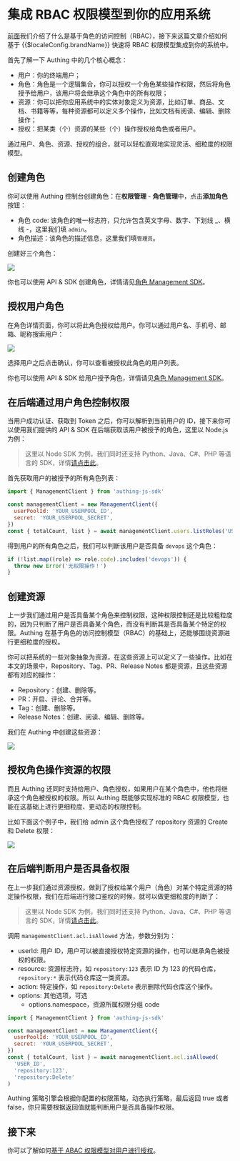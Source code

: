 # 集成 RBAC 权限模型到你的应用系统

<LastUpdated/>

[前面](./README.md#什么是基于角色的访问控制-rbac)我们介绍了什么是基于角色的访问控制（RBAC），接下来这篇文章介绍如何基于 {{$localeConfig.brandName}} 快速将 RBAC 权限模型集成到你的系统中。

首先了解一下 Authing 中的几个核心概念：

- 用户：你的终端用户；
- 角色：角色是一个逻辑集合，你可以授权一个角色某些操作权限，然后将角色授予给用户，该用户将会继承这个角色中的所有权限；
- 资源：你可以把你应用系统中的实体对象定义为资源，比如订单、商品、文档、书籍等等，每种资源都可以定义多个操作，比如文档有阅读、编辑、删除操作；
- 授权：把某类（个）资源的某些（个）操作授权给角色或者用户。

通过用户、角色、资源、授权的组合，就可以轻松直观地实现灵活、细粒度的权限模型。

## 创建角色

你可以使用 Authing 控制台创建角色：在**权限管理** - **角色管理**中，点击**添加角色**按钮：

- 角色 code: 该角色的唯一标志符，只允许包含英文字母、数字、下划线 \_、横线 -，这里我们填 `admin`。
- 角色描述：该角色的描述信息，这里我们填`管理员`。

创建好三个角色：

![](~@imagesZhCn/guides/access-control/5186f15e-b02a-4b7b-b886-a3f26f5f07c8.png)

你也可以使用 API & SDK 创建角色，详情请见[角色 Management SDK](/reference-new/standard-web-application/sdk-for-node/management/RolesManagementClient.md)。

## 授权用户角色

在角色详情页面，你可以将此角色授权给用户。你可以通过用户名、手机号、邮箱、昵称搜索用户：

![](~@imagesZhCn/guides/access-control/Xnip2021-03-01_15-51-01.png)

选择用户之后点击确认，你可以查看被授权此角色的用户列表。

你也可以使用 API & SDK 给用户授予角色，详情请见[角色 Management SDK](/reference-new/standard-web-application/sdk-for-node/management/RolesManagementClient.md)。

## 在后端通过用户角色控制权限

当用户成功认证、获取到 Token 之后，你可以解析到当前用户的 ID，接下来你可以使用我们提供的 API & SDK 在后端获取该用户被授予的角色，这里以 Node.js 为例：

> 这里以 Node SDK 为例，我们同时还支持 Python、Java、C#、PHP 等语言的 SDK，详情[请点击此](/reference-new/)。

首先获取用户的被授予的所有角色列表：

```javascript
import { ManagementClient } from 'authing-js-sdk'

const managementClient = new ManagementClient({
  userPoolId: 'YOUR_USERPOOL_ID',
  secret: 'YOUR_USERPOOL_SECRET',
})
const { totalCount, list } = await managementClient.users.listRoles('USER_ID')
```

得到用户的所有角色之后，我们可以判断该用户是否具备 `devops` 这个角色：

```javascript
if (!list.map((role) => role.code).includes('devops')) {
  throw new Error('无权限操作！')
}
```

## 创建资源

上一步我们通过用户是否具备某个角色来控制权限，这种权限控制还是比较粗粒度的，因为只判断了用户是否具备某个角色，而没有判断其是否具备某个特定的权限。Authing 在基于角色的访问控制模型（RBAC）的基础上，还能够围绕资源进行更细粒度的授权。

你可以把系统的一些对象抽象为资源，在这些资源上可以定义了一些操作。比如在本文的场景中，Repository、Tag、PR、Release Notes 都是资源，且这些资源都有对应的操作：

- Repository：创建、删除等。
- PR：开启、评论、合并等。
- Tag：创建、删除等。
- Release Notes：创建、阅读、编辑、删除等。

我们在 Authing 中创建这些资源：

![](~@imagesZhCn/guides/access-control/e23be4b2-0072-4989-bdf9-e0cc7c882397.png)

## 授权角色操作资源的权限

而且 Authing 还同时支持给用户、角色授权，如果用户在某个角色中，他也将继承这个角色被授权的权限。所以 Authing 既能够实现标准的 RBAC 权限模型，也能在这基础上进行更细粒度、更动态的权限控制。

比如下面这个例子中，我们给 admin 这个角色授权了 repository 资源的 Create 和 Delete 权限：

![](~@imagesZhCn/guides/access-control/0f443c28-85b5-4127-9177-0cdae41eb3c2.png)

## 在后端判断用户是否具备权限

在上一步我们通过资源授权，做到了授权给某个用户（角色）对某个特定资源的特定操作权限，我们在后端进行接口鉴权的时候，就可以做更细粒度的判断了：

> 这里以 Node SDK 为例，我们同时还支持 Python、Java、C#、PHP 等语言的 SDK，详情[请点击此](/reference-new/)。

调用 `managementClient.acl.isAllowed` 方法，参数分别为：

- userId: 用户 ID，用户可以被直接授权特定资源的操作，也可以继承角色被授权的权限。
- resource: 资源标志符，如 `repository:123` 表示 ID 为 123 的代码仓库，`repository:*` 表示代码仓库这一类资源。
- action: 特定操作，如 `repository:Delete` 表示删除代码仓库这个操作。
- options: 其他选项，可选
  - options.namespace，资源所属权限分组 code

```javascript
import { ManagementClient } from 'authing-js-sdk'

const managementClient = new ManagementClient({
  userPoolId: 'YOUR_USERPOOL_ID',
  secret: 'YOUR_USERPOOL_SECRET',
})
const { totalCount, list } = await managementClient.acl.isAllowed(
  'USER_ID',
  'repository:123',
  'repository:Delete'
)
```

Authing 策略引擎会根据你配置的权限策略，动态执行策略，最后返回 true 或者 false，你只需要根据返回值就能判断用户是否具备操作权限。

## 接下来

你可以了解如何[基于 ABAC 权限模型对用户进行授权](./abac.md)。
